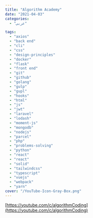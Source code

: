 ```yaml
---
title: "Algorithm Academy"
date: "2021-04-03"
categories:
  - "عربي"

tags:
  - "axios"
  - "back end"
  - "cli"
  - "css"
  - "design-principles"
  - "docker"
  - "flask"
  - "front end"
  - "git"
  - "github"
  - "golang"
  - "gulp"
  - "gupl"
  - "hooks"
  - "html"
  - "js"
  - "jwt"
  - "laravel"
  - "lodash"
  - "moment-js"
  - "mongodb"
  - "nodejs"
  - "parcel"
  - "php"
  - "problems-solving"
  - "python"
  - "react"
  - "react"
  - "solid"
  - "tailwindcss"
  - "typescript"
  - "vuejs"
  - "webpack"
  - "yarn"
cover: "/YouTube-Icon-Gray-Box.png"
---
```


[https://youtube.com/c/algorithmCoding](https://youtube.com/c/algorithmCoding)
